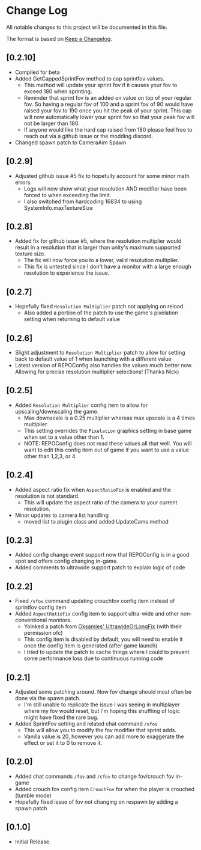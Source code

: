 # Change Log

All notable changes to this project will be documented in this file.
 
The format is based on [Keep a Changelog](http://keepachangelog.com/).

## [0.2.10]
 - Compiled for beta
 - Added GetCappedSprintFov method to cap sprintfov values. 
	- This method will update your sprint fov if it causes your fov to exceed 180 when sprinting.
	- Reminder that sprint fov is an added on value on top of your regular fov. So having a regular fov of 100 and a sprint fov of 90 would have raised your fov to 190 once you hit the peak of your sprint. This cap will now automatically lower your sprint fov so that your peak fov will not be larger than 180.
	- If anyone would like the hard cap raised from 180 please feel free to reach out via a github issue or the modding discord.
 - Changed spawn patch to CameraAim Spawn

## [0.2.9]
 - Adjusted github issue #5 fix to hopefully account for some minor math errors.
	- Logs will now show what your resolution AND modifier have been forced to when exceeding the limit.
	- I also switched from hardcoding 16834 to using SystemInfo.maxTextureSize

## [0.2.8]
 - Added fix for github issue #5, where the resolution multiplier would result in a resolution that is larger than unity's maximum supported texture size.
	- The fix will now force you to a lower, valid resolution multiplier.
	- This fix is untested since I don't have a monitor with a large enough resolution to experience the issue.

## [0.2.7]
 - Hopefully fixed ``Resolution Multiplier`` patch not applying on reload.
	- Also added a portion of the patch to use the game's pixelation setting when returning to default value

## [0.2.6]
 - Slight adjustment to ``Resolution Multiplier`` patch to allow for setting back to default value of 1 when launching with a different value
 - Latest version of REPOConfig also handles the values much better now. Allowing for precise resolution multiplier selections! (Thanks Nick)

## [0.2.5]
 - Added ``Resolution Multiplier`` config item to allow for upscaling/downscaling the game.
	- Max downscale is a 0.25 multiplier whereas max upscale is a 4 times multiplier.
	- This setting overrides the ``Pixelation`` graphics setting in base game when set to a value other than 1.
	- NOTE: REPOConfig does not read these values all that well. You will want to edit this config item out of game if you want to use a value other than 1,2,3, or 4.

## [0.2.4]
 - Added aspect ratio fix when ``AspectRatioFix`` is enabled and the resolution is not standard.
	- This will update the aspect ratio of the camera to your current resolution.
 - Minor updates to camera list handling
	- moved list to plugin class and added UpdateCams method

## [0.2.3]
 - Added config change event support now that REPOConfig is in a good spot and offers config changing in-game.
 - Added comments to ultrawide support patch to explain logic of code

## [0.2.2]
 - Fixed ``/sfov`` command updating crouchfov config item instead of sprintfov config item
 - Added ``AspectRatioFix`` config item to support ultra-wide and other non-conventional monitors.
	- Yoinked a patch from [Oksamies' UltrawideOrLongFix](https://thunderstore.io/c/repo/p/Oksamies/UltrawideOrLongFix/) (with their permission ofc)
	- This config item is disabled by default, you will need to enable it once the config item is generated (after game launch)
	- I tried to update the patch to cache things where I could to prevent some performance loss due to continuous running code

## [0.2.1]
 - Adjusted some patching around. Now fov change should most often be done via the spawn patch.
	- I'm still unable to replicate the issue I was seeing in multiplayer where my fov would reset, but i'm hoping this shuffling of logic might have fixed the rare bug.
 - Added SprintFov setting and related chat command ``/sfov``
	- This will allow you to modify the fov modifier that sprint adds.
	- Vanilla value is 20, however you can add more to exaggerate the effect or set it to 0 to remove it.

## [0.2.0]
 - Added chat commands ``/fov`` and ``/cfov`` to change fov/crouch fov in-game
 - Added crouch fov config item ``CrouchFov`` for when the player is crouched (tumble mode)
 - Hopefully fixed issue of fov not changing on respawn by adding a spawn patch

## [0.1.0]
 - Initial Release.
